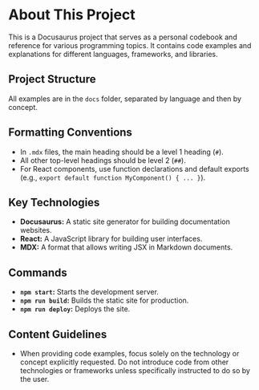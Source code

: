 # About This Project

This is a Docusaurus project that serves as a personal codebook and reference for various programming topics. It contains code examples and explanations for different languages, frameworks, and libraries.

## Project Structure

All examples are in the `docs` folder, separated by language and then by concept.

## Formatting Conventions

- In `.mdx` files, the main heading should be a level 1 heading (`#`).
- All other top-level headings should be level 2 (`##`).
- For React components, use function declarations and default exports (e.g., `export default function MyComponent() { ... }`).

## Key Technologies

- **Docusaurus:** A static site generator for building documentation websites.
- **React:** A JavaScript library for building user interfaces.
- **MDX:** A format that allows writing JSX in Markdown documents.

## Commands

- **`npm start`:** Starts the development server.
- **`npm run build`:** Builds the static site for production.
- **`npm run deploy`:** Deploys the site.

## Content Guidelines

- When providing code examples, focus solely on the technology or concept explicitly requested. Do not introduce 
code from other technologies or frameworks unless specifically instructed to do so by the user. 